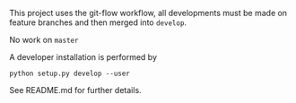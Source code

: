 This project uses the git-flow workflow, all developments must be made on feature branches
and then merged into `develop`.

No work on `master`

A developer installation is performed by
```
python setup.py develop --user
```

See README.md for further details.
